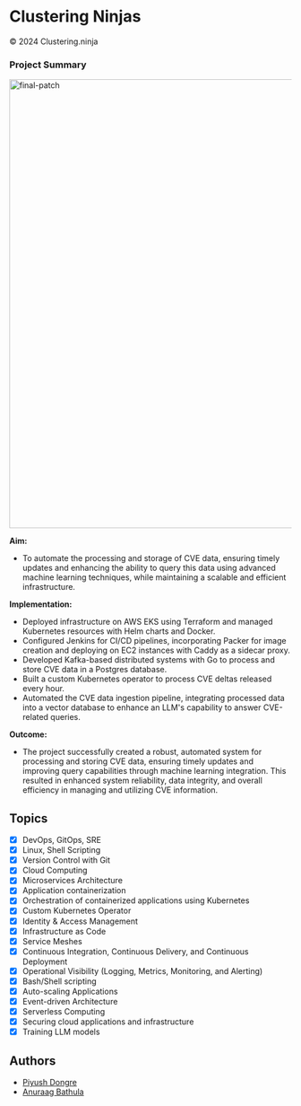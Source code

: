 # Clustering Ninjas

© 2024 Clustering.ninja

### Project Summary

<img src="[https://github.com/csye7125-fall2023-group05/.github/assets/97932746/d5dc9003-8827-4002-9d4d-db4071b205e6)](https://raw.githubusercontent.com/csye7125-su24-team08/.github/main/CVE%20LLM%20Diagram%20Aug%2017%202024.png)" alt="final-patch" width="800" height="800">


**Aim:**
- To automate the processing and storage of CVE data, ensuring timely updates and enhancing the ability to query this data using advanced machine learning techniques, while maintaining a scalable and efficient infrastructure.

**Implementation:**
- Deployed infrastructure on AWS EKS using Terraform and managed Kubernetes resources with Helm charts and Docker.
- Configured Jenkins for CI/CD pipelines, incorporating Packer for image creation and deploying on EC2 instances with Caddy as a sidecar proxy.
- Developed Kafka-based distributed systems with Go to process and store CVE data in a Postgres database.
- Built a custom Kubernetes operator to process CVE deltas released every hour.
- Automated the CVE data ingestion pipeline, integrating processed data into a vector database to enhance an LLM's capability to answer CVE-related queries.

**Outcome:**
- The project successfully created a robust, automated system for processing and storing CVE data, ensuring timely updates and improving query capabilities through machine learning integration. This resulted in enhanced system reliability, data integrity, and overall efficiency in managing and utilizing CVE information.

## Topics

- [x] DevOps, GitOps, SRE
- [x] Linux, Shell Scripting
- [x] Version Control with Git
- [x] Cloud Computing
- [x] Microservices Architecture
- [x] Application containerization
- [x] Orchestration of containerized applications using Kubernetes
- [x] Custom Kubernetes Operator
- [x] Identity & Access Management
- [x] Infrastructure as Code
- [x] Service Meshes
- [x] Continuous Integration, Continuous Delivery, and Continuous Deployment
- [x] Operational Visibility (Logging, Metrics, Monitoring, and Alerting)
- [x] Bash/Shell scripting
- [x] Auto-scaling Applications
- [x] Event-driven Architecture
- [x] Serverless Computing
- [x] Securing cloud applications and infrastructure
- [x] Training LLM models

## Authors

- [Piyush Dongre](https://github.com/dongrep)
- [Anuraag Bathula](https://github.com/local-man)

<!--img src="https://user-images.githubusercontent.com/97932746/201548646-8a8439bd-5f6e-487a-a9b7-1d57ba0187be.png" alt="final-patch" width="500" height="500" -->
